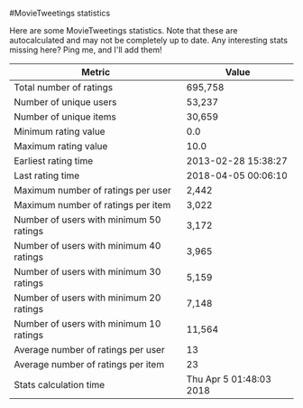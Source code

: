 #MovieTweetings statistics

Here are some MovieTweetings statistics. Note that these are autocalculated and may not be completely up to date. Any interesting stats missing here? Ping me, and I'll add them!

Metric | Value
--- | ---
Total number of ratings                 | 695,758
Number of unique users                  | 53,237
Number of unique items                  | 30,659
Minimum rating value                    | 0.0
Maximum rating value                    | 10.0
Earliest rating time                    | 2013-02-28 15:38:27
Last rating time                        | 2018-04-05 00:06:10
Maximum number of ratings per user      | 2,442
Maximum number of ratings per item      | 3,022
Number of users with minimum 50 ratings | 3,172
Number of users with minimum 40 ratings | 3,965
Number of users with minimum 30 ratings | 5,159
Number of users with minimum 20 ratings | 7,148
Number of users with minimum 10 ratings | 11,564
Average number of ratings per user      | 13
Average number of ratings per item      | 23
Stats calculation time                  | Thu Apr  5 01:48:03 2018

